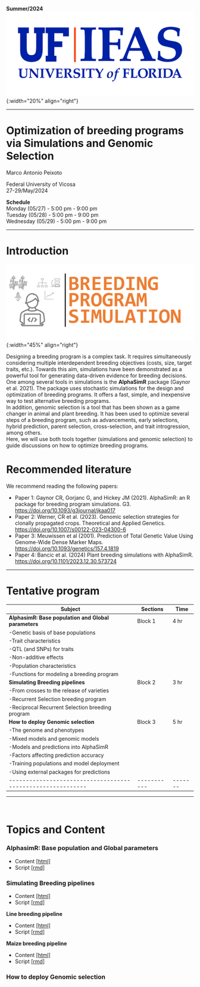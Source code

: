 **Summer/2024**
![FL](../../assets/images/UF.jpg){:width="20%" align="right"}  

***

# Optimization of breeding programs via Simulations and Genomic Selection

Marco Antonio Peixoto  

Federal University of Vicosa  
27-29/May/2024

**Schedule**  
Monday (05/27) - 5:00 pm - 9:00 pm  
Tuesday (05/28) - 5:00 pm - 9:00 pm  
Wednesday (05/29) - 5:00 pm - 9:00 pm 

***

# **Introduction**

![Imputation](../../assets/images/Picture1.png){:width="45%" align="right"}  

Designing a breeding program is a complex task. It requires simultaneously considering multiple interdependent breeding objectives (costs, size, target traits, etc.). Towards this aim, simulations have been demonstrated as a powerful tool for generating data-driven evidence for breeding decisions. One among several tools in simulations is the **AlphaSimR** package (Gaynor et al. 2021). The package uses stochastic simulations for the design and optimization of breeding programs. It offers a fast, simple, and inexpensive way to test alternative breeding programs.  
In addition, genomic selection is a tool that has been shown as a game changer in animal and plant breeding. It has been used to optimize several steps of a breeding program, such as advancements, early selections, hybrid prediction, parent selection, cross-selection, and trait introgression, among others.  
Here, we will use both tools together (simulations and genomic selection) to guide discussions on how to optimize breeding programs.  

# **Recommended literature**

We recommend reading the following papers:

- Paper 1: Gaynor CR, Gorjanc G, and Hickey JM (2021). AlphaSimR: an R package for breeding program simulations. G3. https://doi.org/10.1093/g3journal/jkaa017
- Paper 2: Werner, CR et al. (2023). Genomic selection strategies for clonally propagated crops. Theoretical and Applied Genetics. https://doi.org/10.1007/s00122-023-04300-6
- Paper 3: Meuwissen et al (2001). Prediction of Total Genetic Value Using Genome-Wide Dense Marker Maps. https://doi.org/10.1093/genetics/157.4.1819
- Paper 4: Bancic et al. (2024) Plant breeding simulations with AlphaSimR. https://doi.org/10.1101/2023.12.30.573724

***

# **Tentative program**

| Subject                                                  | Sections  | Time  |
|----------------------------------------------------------|-----------|-------|
|**AlphasimR: Base population and Global parameters**      |  Block 1  |  4 hr |
| -Genetic basis of base populations                       |                | 
| -Trait characteristics                                   |                 |
| -QTL (and SNPs) for traits                               |                |
| -Non-additive effects                                    |                 |
| -Population characteristics                              |                |
| -Functions for modeling a breeding program               |           |       |
| **Simulating Breeding pipelines**                        | Block 2   | 3 hr  |
| -From crosses to the release of varieties                 |           |       |
| -Recurrent Selection breeding program                     |           |       |
| -Reciprocal Recurrent Selection breeding program          |           |       |
| **How to deploy Genomic selection**          | Block 3   | 5 hr  |
| -The genome and phenotypes                                |            |      |
| -Mixed models and genomic models                          |           |       |
| -Models and predictions into AlphaSimR                    |           |       |
| -Factors affecting prediction accuracy                    |           |       |
| -Training populations and model deployment                |           |       |
| -Using external packages for predictions                  |           |       |
|-----------------------------------------------------------|-----------|-------|

***

<br>

# Topics and Content

### **AlphasimR: Base population and Global parameters**  

- Content [[html]](https://htmlpreview.github.io/?https://github.com/marcopxt/marcopxt.github.io/blob/master/talks_teach/SimulationsUFV_2024/1.BasePopTraits.html)
- Script [[rmd]](https://minhaskamal.github.io/DownGit/#/home?url=https://github.com/marcopxt/marcopxt.github.io/blob/master/talks_teach/SimulationsUFV_2024/1.BasePopTraits.Rmd)


### **Simulating Breeding pipelines** 

- Content [[html]](https://htmlpreview.github.io/?https://github.com/marcopxt/marcopxt.github.io/blob/master/talks_teach/SimulationsUFV_2024/2.AlphaSimR_Functions.html)
- Script [[rmd]](https://minhaskamal.github.io/DownGit/#/home?url=https://github.com/marcopxt/marcopxt.github.io/blob/master/talks_teach/SimulationsUFV_2024/2.AlphaSimR_Functions.Rmd)

**Line breeding pipeline**
- Content [[html]](https://htmlpreview.github.io/?https://github.com/marcopxt/marcopxt.github.io/blob/master/talks_teach/SimulationsUFV_2024/3.WheatBreeding.html)
- Script [[rmd]](https://minhaskamal.github.io/DownGit/#/home?url=https://github.com/marcopxt/marcopxt.github.io/blob/master/talks_teach/SimulationsUFV_2024/3.WheatBreeding.Rmd)

**Maize breeding pipeline**
- Content [[html]](https://htmlpreview.github.io/?https://github.com/marcopxt/marcopxt.github.io/blob/master/talks_teach/SimulationsUFV_2024/3.MaizeBreeding.html)
- Script [[rmd]](https://minhaskamal.github.io/DownGit/#/home?url=https://github.com/marcopxt/marcopxt.github.io/blob/master/talks_teach/SimulationsUFV_2024/3.MaizeBreeding.Rmd)

### **How to deploy Genomic selection**   


